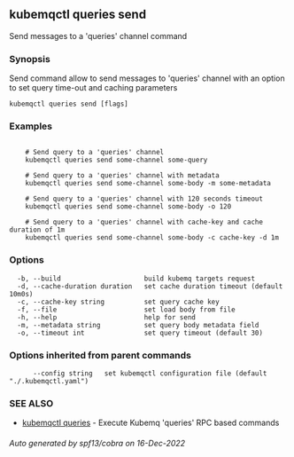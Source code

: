## kubemqctl queries send

Send messages to a 'queries' channel command

### Synopsis

Send command allow to send messages to 'queries' channel with an option to set query time-out and caching parameters

```
kubemqctl queries send [flags]
```

### Examples

```

	# Send query to a 'queries' channel
	kubemqctl queries send some-channel some-query
	
	# Send query to a 'queries' channel with metadata
	kubemqctl queries send some-channel some-body -m some-metadata
	
	# Send query to a 'queries' channel with 120 seconds timeout
	kubemqctl queries send some-channel some-body -o 120
	
	# Send query to a 'queries' channel with cache-key and cache duration of 1m
	kubemqctl queries send some-channel some-body -c cache-key -d 1m

```

### Options

```
  -b, --build                     build kubemq targets request
  -d, --cache-duration duration   set cache duration timeout (default 10m0s)
  -c, --cache-key string          set query cache key
  -f, --file                      set load body from file
  -h, --help                      help for send
  -m, --metadata string           set query body metadata field
  -o, --timeout int               set query timeout (default 30)
```

### Options inherited from parent commands

```
      --config string   set kubemqctl configuration file (default "./.kubemqctl.yaml")
```

### SEE ALSO

* [kubemqctl queries](kubemqctl_queries.md)	 - Execute Kubemq 'queries' RPC based commands

###### Auto generated by spf13/cobra on 16-Dec-2022
